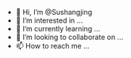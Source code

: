 - 👋 Hi, I’m @Sushangjing
- 👀 I’m interested in ...
- 🌱 I’m currently learning ...
- 💞️ I’m looking to collaborate on ...
- 📫 How to reach me ...

<!---
Sushangjing/Sushangjing is a ✨ special ✨ repository because its `README.md` (this file) appears on your GitHub profile.
You can click the Preview link to take a look at your changes.
--->
